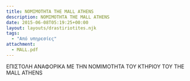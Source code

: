 ```yaml
---
title: ΝΟΜΙΜΟΤΗΤΑ THE MALL ATHENS
description: ΝΟΜΙΜΟΤΗΤΑ THE MALL ATHENS
date: 2015-06-08T05:19:25+00:00
layout: layouts/drastiriotites.njk
tags:
  - "Από υπηρεσίες"
attachment:
  - MALL.pdf
---
```


ΕΠΙΣΤΟΛΗ ΑΝΑΦΟΡΙΚΑ ΜΕ ΤΗΝ ΝΟΜΙΜΟΤΗΤΑ ΤΟΥ ΚΤΗΡΙΟΥ ΤΟΥ THE MALL ATHENS

<!-- excerpt -->
